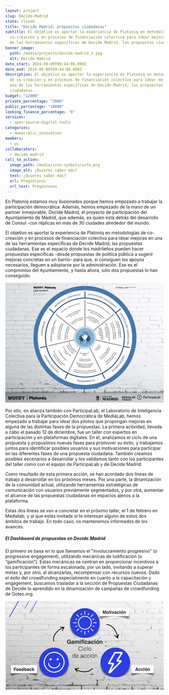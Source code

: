 ```yaml
---
layout: project
slug: Decide-Madrid
state: closed
title: "Decide Madrid: propuestas ciudadanas"
subtitle: El objetivo es aportar la experiencia de Platoniq en metodologías de
  co-creación y en procesos de financiación colectiva para idear mejoras en una
  de las herramientas específicas de Decide Madrid, las propuestas ciudadanas.
banner_image:
  path: /media/projects/decide-madrid_1.jpg
  alt: Decide Madrid
date_start: 2024-09-09T09:44:00.000Z
date_end: 2024-09-09T09:44:00.000Z
description: El objetivo es aportar la experiencia de Platoniq en metodologías
  de co-creación y en procesos de financiación colectiva para idear mejoras en
  una de las herramientas específicas de Decide Madrid, las propuestas
  ciudadanas.
budget: "12000"
private_percentage: "2000"
public_percentage: "10000"
looking_finance_percentage: "0"
services:
  - open-source-digital-tools
categories:
  - democratic_innovation
members:
  - os
collaborators:
  - decide_madrid
call_to_action:
  image_path: /media/site-symbols/info.png
  image_alt: ¿Quieres saber más?
  text: ¿Quieres saber más?
  url: Pregúntanos
  url_text: Pregúntanos
---
```

En Platoniq estamos muy ilusionados porque hemos empezado a trabajar la participación democrática. Además, hemos empezado de la mano de un partner inmejorable, Decide Madrid, el proyecto de participación del Ayuntamiento de Madrid, que además, es quien está detrás del desarrollo de Consul -con réplicas en más de 30 ciudades alrededor del mundo.

El objetivo es aportar la experiencia de Platoniq en metodologías de co-creación y en procesos de financiación colectiva para idear mejoras en una de las herramientas específicas de Decide Madrid, las propuestas ciudadanas. Ese es el espacio donde los madrileños pueden hacer propuestas específicas -desde propuestas de política pública a sugerir mejoras concretas en un barrio- para que, si consiguen los apoyos necesarios, lleguen a adoptarse por la administración. Ese es el compromiso del Ayuntamiento, y hasta ahora, sólo dos propuestas lo han conseguido.

![Qué me llevo](/media/quemellevo.png "Qué me llevo")

Por ello, en alianza también con ParticipaLab, el Laboratorio de Inteligencia Colectiva para la Participación Democrática de MediaLab, hemos empezado a trabajar para idear dos pilotos que propongan mejoras en alguna de las distintas fases de la propuestas. La primera actividad, llevada a cabo el pasado 12 de diciembre, fue un taller con expertos en participación y en plataformas digitales. En él, analizamos el ciclo de una propuesta y propusimos nuevas fases para promover su éxito, y trabajamos juntos para identificar posibles usuarios y sus motivaciones para participar en las diferentes fases de una propuesta ciudadana. También creamos posibles escenarios a desarrollar y los validamos tanto con los participantes del taller como con el equipo de ParticipaLab y de Decide Madrid.

Como resultado de esta primera acción, se han acordado dos líneas de trabajo a desarrollar en los próximos meses. Por una parte, la dinamización de la comunidad actual, utilizando herramientas estratégicas de comunicación con usuarios previamente segmentados, y por otra, aumentar el alcance de las propuestas ciudadanas en espacios ajenos a la plataforma.

Estas dos líneas se van a concretar en el próximo taller, el 1 de febrero en Medialab, y al que estás invitadx si te interesan alguno de estos dos ámbitos de trabajo. En todo caso, os mantenemos informadxs de los avances.

##### El Dashboard de propuestas en Decide.Madrid

El primero se basa en lo que llamamos el "involucramiento progresivo" (o progressive engagement), utilizando mecánicas de ludificación (o “gamificación”). Estas mecánicas se centran en proporcionar incentivos a los participantes de forma escalonada, por un lado, invitando a superar metas y, por otro, al alcanzarlas, recompensar con recursos nuevos. Dado el éxito del crowdfunding especialmente en cuanto a la capacitación y engagement, buscamos trasladar a la sección de Propuestas Ciudadanas de Decide lo aprendido en la dinamización de campañas de crowdfunding de Goteo.org. 

![Gamificación](/media/captura-de-pantalla-2024-09-09-a-las-9.55.27.png "Gamificación")
